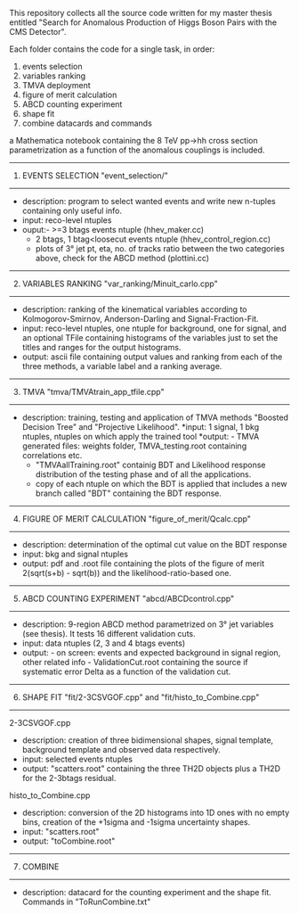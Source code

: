 This repository collects all the source code written for my master thesis entitled "Search for Anomalous Production of Higgs Boson Pairs with the CMS Detector".

Each folder contains the code for a single task, in order:

1) events selection
2) variables ranking
3) TMVA deployment 
4) figure of merit calculation
5) ABCD counting experiment
6) shape fit
7) combine datacards and commands

a Mathematica notebook containing the 8 TeV pp->hh cross section parametrization as a function of the anomalous couplings is included.


---------------------------------------------------------
1. EVENTS SELECTION "event_selection/"
---------------------------------------------------------
* description: program to select wanted events and write new n-tuples containing only useful info.
* input: reco-level ntuples
* ouput:- >=3 btags events ntuple (hhev_maker.cc)
	- 2 btags, 1 btag<loosecut events ntuple (hhev_control_region.cc)		
	- plots of 3° jet pt, eta, no. of tracks ratio between the two categories above, check for the ABCD method (plottini.cc)


---------------------------------------------------------
2. VARIABLES RANKING "var_ranking/Minuit_carlo.cpp"
---------------------------------------------------------
* description: ranking of the kinematical variables according to Kolmogorov-Smirnov, Anderson-Darling and Signal-Fraction-Fit. 
* input: reco-level ntuples, one ntuple for background, one for signal, and an optional TFile containing histograms of the variables just to set the titles and ranges for the output histograms.
* output: ascii file containing output values and ranking from each of the three methods, a variable label and a ranking average.

 
---------------------------------------------------------
3. TMVA "tmva/TMVAtrain_app_tfile.cpp"
---------------------------------------------------------
* description: training, testing and application of TMVA methods "Boosted Decision Tree" and "Projective Likelihood".
*input: 1 signal, 1 bkg ntuples, ntuples on which apply the trained tool
*output: - TMVA generated files: weights folder, TMVA_testing.root containing correlations etc.
	 - "TMVAallTraining.root" containig BDT and Likelihood response distribution of the testing phase and of all the applications.
	 - copy of each ntuple on which the BDT is applied that includes a new branch called "BDT" containing the BDT response.
 
---------------------------------------------------------
4. FIGURE OF MERIT CALCULATION "figure_of_merit/Qcalc.cpp"
---------------------------------------------------------
* description: determination of the optimal cut value on the BDT response
* input: bkg and signal ntuples
* output: pdf and .root file containing the plots of the figure of merit 2(sqrt(s+b) - sqrt(b)) and the likelihood-ratio-based one.


---------------------------------------------------------
5) ABCD COUNTING EXPERIMENT "abcd/ABCDcontrol.cpp"
---------------------------------------------------------
* description: 9-region ABCD method parametrized on 3° jet variables (see thesis). It tests 16 different validation cuts. 
* input: data ntuples (2, 3 and 4 btags events)
* output: - on screen: events and expected background in signal region, other related info
	  - ValidationCut.root containing the source if systematic error Delta as a function of the validation cut.

---------------------------------------------------------
6) SHAPE FIT "fit/2-3CSVGOF.cpp" and "fit/histo_to_Combine.cpp"
---------------------------------------------------------
2-3CSVGOF.cpp
* description: creation of three bidimensional shapes, signal template, background template and observed data respectively.
* input: selected events ntuples
* output: "scatters.root" containing the three TH2D objects plus a TH2D for the 2-3btags residual.

histo_to_Combine.cpp
* description: conversion of the 2D histograms into 1D ones with no empty bins, creation of the +1sigma and -1sigma uncertainty shapes.
* input: "scatters.root"
* output: "toCombine.root"
---------------------------------------------------------
7) COMBINE
---------------------------------------------------------
* description: datacard for the counting experiment and the shape fit. Commands in "ToRunCombine.txt"


